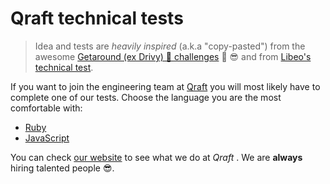 # Qraft technical tests

> Idea and tests are _heavily inspired_ (a.k.a "copy-pasted") from the awesome [Getaround (ex Drivy) 🚗 challenges](https://github.com/drivy/jobs) 🙏 😎 and from [Libeo's technical test](https://github.com/libeo-tech/take-home-test-inato).

If you want to join the engineering team at [Qraft](https://qraft.tech) you will most likely have to complete one of our tests. Choose the language you are the most comfortable with:

- [Ruby](ruby/)
- [JavaScript](javascript/)

You can check [our website](https://qraft.tech) to see what we do at _Qraft_ . We are **always** hiring talented people 😎.
